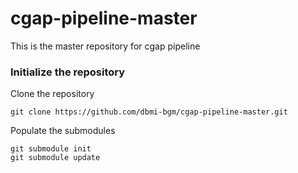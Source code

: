 # cgap-pipeline-master

This is the master repository for cgap pipeline

### Initialize the repository

Clone the repository

    git clone https://github.com/dbmi-bgm/cgap-pipeline-master.git

Populate the submodules

    git submodule init
    git submodule update
